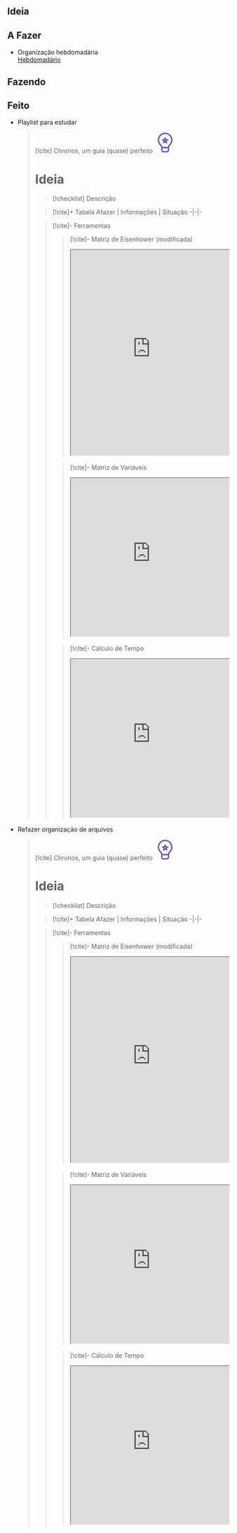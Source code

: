 ## Ideia

## A Fazer
- Organização hebdomadária  
  [Hebdomadário](/Se%C3%A7%C3%B5es%2FProduzindo/Hebdomad%C3%A1rio.kanban.md)

## Fazendo

## Feito
- Playlist para estudar  
  > [!cite] Chronos, um guia (quase) perfeito
  > ![image](.attachments/a74e4064032ba0f2f083dbb68f46e5795b738696.svg) 
  > # Ideia
  > > [!checklist] Descrição
  > > 
  > 
  > >  [!cite]+ Tabela
  > >  Afazer | Informações | Situação
  > > -|-|-
  > > 
  > 
  > > [!cite]- Ferramentas
  >  >  > [!cite]- Matriz de Eisenhower (modificada)
  >  >  > <iframe
  >  >  >  src="https://efzevios.github.io/Spork/Matriz%20de%20eisenhower.html"
  >  >  >  style="width:100%;height:auto;aspect-ratio:1/1.3"
  >  >  >  scrolling="no">
  >  >  > </iframe>
  >  >
  >  >  > [!cite]- Matriz de Variáveis
  >  >  > <iframe
  >  >  >  src="https://efzevios.github.io/Spork/Matriz%20de%20vari%C3%A1veis.html "
  >  >  >  style="width:100%;height:auto;aspect-ratio:1/1"
  >  >  >  scrolling="no">
  >  >  > </iframe>
  >  >
  >  >  > [!cite]- Cálculo de Tempo
  >  >  >  <iframe
  >  >  >   src="https://efzevios.github.io/Spork/Porcento.html"
  >  >  >   style="width:100%;height:;aspect-ratio:1"
  >  >  >   scrolling="yes">
  >  >  > </iframe>
  
  
  
  
- Refazer organização de arquivos  
  > [!cite] Chronos, um guia (quase) perfeito
  > ![image](.attachments/a74e4064032ba0f2f083dbb68f46e5795b738696.svg) 
  > # Ideia
  > > [!checklist] Descrição
  > > 
  > 
  > >  [!cite]+ Tabela
  > >  Afazer | Informações | Situação
  > > -|-|-
  > > 
  > 
  > > [!cite]- Ferramentas
  >  >  > [!cite]- Matriz de Eisenhower (modificada)
  >  >  > <iframe
  >  >  >  src="https://efzevios.github.io/Spork/Matriz%20de%20eisenhower.html"
  >  >  >  style="width:100%;height:auto;aspect-ratio:1/1.3"
  >  >  >  scrolling="no">
  >  >  > </iframe>
  >  >
  >  >  > [!cite]- Matriz de Variáveis
  >  >  > <iframe
  >  >  >  src="https://efzevios.github.io/Spork/Matriz%20de%20vari%C3%A1veis.html "
  >  >  >  style="width:100%;height:auto;aspect-ratio:1/1"
  >  >  >  scrolling="no">
  >  >  > </iframe>
  >  >
  >  >  > [!cite]- Cálculo de Tempo
  >  >  >  <iframe
  >  >  >   src="https://efzevios.github.io/Spork/Porcento.html"
  >  >  >   style="width:100%;height:;aspect-ratio:1"
  >  >  >   scrolling="yes">
  >  >  > </iframe>
  
  
  
  